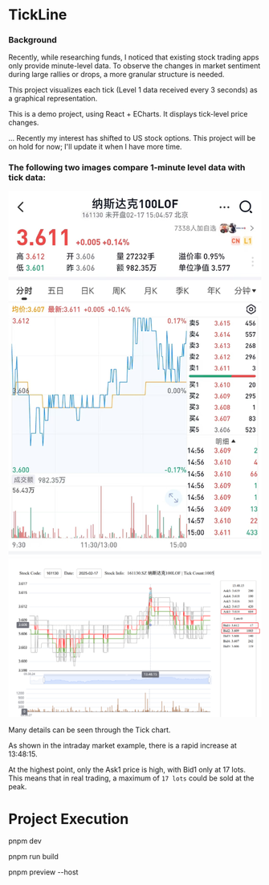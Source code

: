 # TickLine

### Background

Recently, while researching funds, I noticed that existing stock trading apps only provide minute-level data. To observe the changes in market sentiment during large rallies or drops, a more granular structure is needed.

This project visualizes each tick (Level 1 data received every 3 seconds) as a graphical representation.

This is a demo project, using React + ECharts. It displays tick-level price changes.

...
Recently my interest has shifted to US stock options. This project will be on hold for now; I'll update it when I have more time.

### The following two images compare 1-minute level data with tick data:

<img src="pic/DayKline.jpg" alt="Demo1" width="600">

<img src="pic/TickLine.png" alt="Demo2" width="800">

Many details can be seen through the Tick chart.

As shown in the intraday market example, there is a rapid increase at 13:48:15.

At the highest point, only the Ask1 price is high, with Bid1 only at 17 lots. This means that in real trading, a maximum of `17 lots` could be sold at the peak.

# Project Execution

pnpm dev

pnpm run build

pnpm preview --host